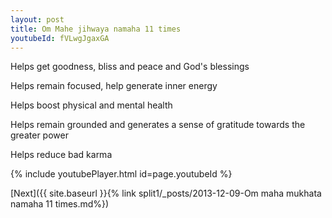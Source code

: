 ```yaml
---
layout: post
title: Om Mahe jihwaya namaha 11 times
youtubeId: fVLwgJgaxGA
---
```

 
 
Helps get goodness, bliss and peace and God's blessings
 
Helps remain focused, help generate inner energy 
 
Helps boost physical and mental health 
 
Helps remain grounded and generates a sense of gratitude towards the greater power 
 
Helps reduce bad karma
 
 
 
 


{% include youtubePlayer.html id=page.youtubeId %}
 
[Next]({{ site.baseurl }}{% link  split1/_posts/2013-12-09-Om maha mukhata namaha 11 times.md%})
 
